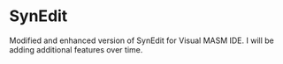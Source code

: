 SynEdit
=======

Modified and enhanced version of SynEdit for Visual MASM IDE. I will be adding additional features over time.

